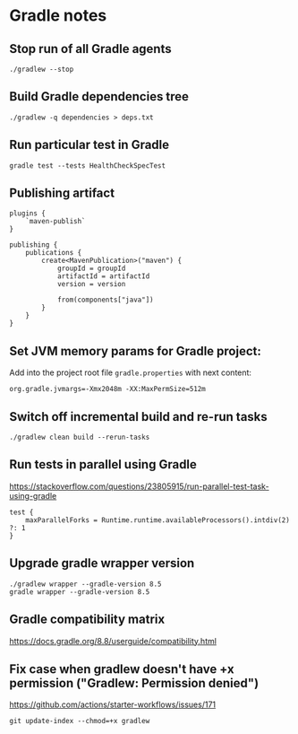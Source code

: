 # Gradle notes

## Stop run of all Gradle agents
```
./gradlew --stop
```

## Build Gradle dependencies tree
```
./gradlew -q dependencies > deps.txt
```

## Run particular test in Gradle
```
gradle test --tests HealthCheckSpecTest
```

## Publishing artifact
```
plugins {
    `maven-publish`
}

publishing {
    publications {
        create<MavenPublication>("maven") {
            groupId = groupId
            artifactId = artifactId
            version = version

            from(components["java"])
        }
    }
}
```

## Set JVM memory params for Gradle project:
Add into the project root file `gradle.properties` with next content:
```
org.gradle.jvmargs=-Xmx2048m -XX:MaxPermSize=512m
```

## Switch off incremental build and re-run tasks
```
./gradlew clean build --rerun-tasks
```

## Run tests in parallel using Gradle
https://stackoverflow.com/questions/23805915/run-parallel-test-task-using-gradle
```
test {
    maxParallelForks = Runtime.runtime.availableProcessors().intdiv(2) ?: 1
}
```

## Upgrade gradle wrapper version
```
./gradlew wrapper --gradle-version 8.5
gradle wrapper --gradle-version 8.5
```

## Gradle compatibility matrix
https://docs.gradle.org/8.8/userguide/compatibility.html

## Fix case when gradlew doesn't have +x permission ("Gradlew: Permission denied")
https://github.com/actions/starter-workflows/issues/171
```
git update-index --chmod=+x gradlew
```
